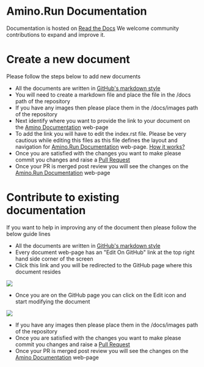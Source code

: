 # Amino.Run Documentation

Documentation is hosted on [Read the Docs](https://readthedocs.org/)
We welcome community contributions to expand and improve it. 

# Create a new document

Please follow the steps below to add new documents

* All the documents are written in [GitHub's markdown style](https://guides.github.com/features/mastering-markdown/)
* You will need to create a markdown file and place the file in the /docs path of the repository 
* If you have any images then please place them in the /docs/images path of the repository 
* Next identify where you want to provide the link to your document on the [Amino Documentation](https://amino.readthedocs.io) web-page
* To add the link you will have to edit the index.rst file. Please be very cautious while editing this files as this file defines the layout and navigation for [Amino.Run Documentation](https://amino.readthedocs.io) web-page. [How it works?](https://docs.readthedocs.io/en/stable/intro/getting-started-with-sphinx.html)
* Once you are satisfied with the changes you want to make please commit you changes and raise a [Pull Request](https://help.github.com/en/articles/creating-a-pull-request)
* Once your PR is merged post review you will see the changes on the [Amino.Run Documentation](https://amino.readthedocs.io) web-page  


# Contribute to existing documentation

If you want to help in improving any of the document then please follow the below guide lines

* All the documents are written in [GitHub's markdown style](https://guides.github.com/features/mastering-markdown/)
* Every document web-page  has an "Edit On GitHub" link at the top right hand side corner of the screen
* Click this link and you will be redirected to the GitHub page where this document resides  

![](./images/howToContribute.png)

* Once you are on the GitHub page you can click on the Edit icon and start modifying the document  

![](./images/editExistingDoc.png)

* If you have any images then please place them in the /docs/images path of the repository 
* Once you are satisfied with the changes you want to make please commit you changes and raise a [Pull Request](https://help.github.com/en/articles/creating-a-pull-request)
* Once your PR is merged post review you will see the changes on the [Amino Documentation](https://amino.readthedocs.io) web-page
